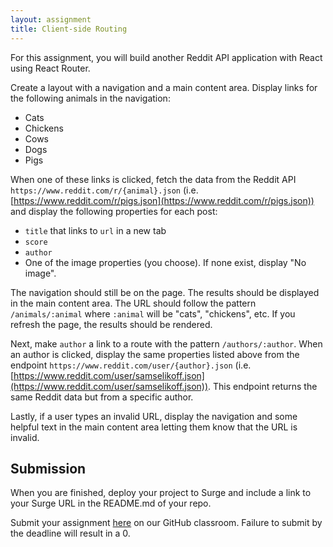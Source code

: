 ```yaml
---
layout: assignment
title: Client-side Routing
---
```


For this assignment, you will build another Reddit API application with React using React Router.

Create a layout with a navigation and a main content area. Display links for the following animals in the navigation:

* Cats
* Chickens
* Cows
* Dogs
* Pigs

When one of these links is clicked, fetch the data from the Reddit API `https://www.reddit.com/r/{animal}.json` (i.e. [https://www.reddit.com/r/pigs.json](https://www.reddit.com/r/pigs.json)) and display the following properties for each post:

* `title` that links to `url` in a new tab
* `score`
* `author`
* One of the image properties (you choose). If none exist, display "No image".

The navigation should still be on the page. The results should be displayed in the main content area. The URL should follow the pattern `/animals/:animal` where `:animal` will be "cats", "chickens", etc. If you refresh the page, the results should be rendered.

Next, make `author` a link to a route with the pattern `/authors/:author`. When an author is clicked, display the same properties listed above from the endpoint `https://www.reddit.com/user/{author}.json` (i.e. [https://www.reddit.com/user/samselikoff.json](https://www.reddit.com/user/samselikoff.json)). This endpoint returns the same Reddit data but from a specific author.

Lastly, if a user types an invalid URL, display the navigation and some helpful text in the main content area letting them know that the URL is invalid.

## Submission

When you are finished, deploy your project to Surge and include a link to your Surge URL in the README.md of your repo. 

Submit your assignment [here](https://classroom.github.com/a/ggDTdtW-) on our GitHub classroom. Failure to submit by the deadline will result in a 0.
